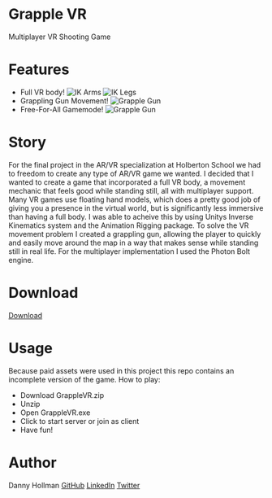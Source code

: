 # Grapple VR
Multiplayer VR Shooting Game
# Features
- Full VR body!
![IK Arms](https://media1.giphy.com/media/WIhXQnOKzzUYssVHrX/giphy.gif)
![IK Legs](https://media3.giphy.com/media/BSfjjzxByzkJ9PhmpO/giphy.gif)
- Grappling Gun Movement!
![Grapple Gun](https://media1.giphy.com/media/y9dhX09gxKmxzmX2fV/giphy.gif)
- Free-For-All Gamemode!
![Grapple Gun](https://media0.giphy.com/media/YnuEwZv3jOMoi0jOxT/giphy.gif)

# Story
For the final project in the AR/VR specialization at Holberton School we had to freedom to create any type of AR/VR game we wanted. I decided that I wanted to create a game that incorporated a full VR body, a movement mechanic that feels good while standing still, all with multiplayer support. Many VR games use floating hand models, which does a pretty good job of giving you a presence in the virtual world, but is significantly less immersive than having a full body. I was able to acheive this by using Unitys Inverse Kinematics system and the Animation Rigging package. To solve the VR movement problem I created a grappling gun, allowing the player to quickly and easily move around the map in a way that makes sense while standing still in real life. For the multiplayer implementation I used the Photon Bolt engine.
# Download
[Download](https://drive.google.com/file/d/1aP11bYLZU9l5s0-0v8Wu7QTjf8ZO0X-s/view?usp=sharing "Download")
# Usage
Because paid assets were used in this project this repo contains an incomplete version of the game.
How to play:
- Download GrappleVR.zip
- Unzip
- Open GrappleVR.exe
- Click to start server or join as client
- Have fun!

# Author
Danny Hollman [GitHub](https://github.com/dannyhollman "GitHub") [LinkedIn](https://www.linkedin.com/in/dannyhollman/ "LinkedIn") [Twitter](https://twitter.com/danny_hollman "Twitter")

